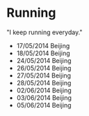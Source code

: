 Running
=======

  "I keep running everyday."

- 17/05/2014 Beijing
- 18/05/2014 Beijing
- 24/05/2014 Beijing
- 26/05/2014 Beijing
- 27/05/2014 Beijing
- 28/05/2014 Beijing
- 02/06/2014 Beijing
- 03/06/2014 Beijing
- 05/06/2014 Beijing
